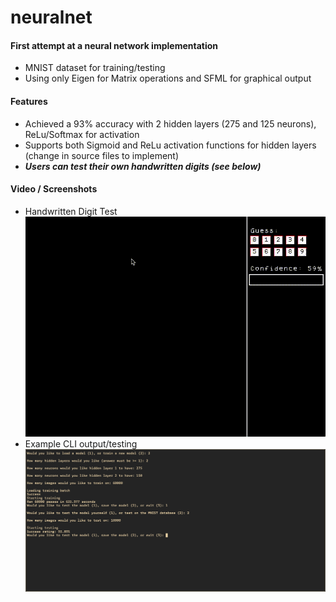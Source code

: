# neuralnet
#### First attempt at a neural network implementation
- MNIST dataset for training/testing
- Using only Eigen for Matrix operations and SFML for graphical output

#### Features
- Achieved a 93% accuracy with 2 hidden layers (275 and 125 neurons), ReLu/Softmax for activation
- Supports both Sigmoid and ReLu activation functions for hidden layers (change in source files to implement)
- ***Users can test their own handwritten digits (see below)***

#### Video / Screenshots
- Handwritten Digit Test
![Digit Recognition](media/digit_rec.gif)
- Example CLI output/testing
![CLI Output](media/neuralnet_output.jpg)
